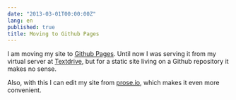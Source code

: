 ```yaml
---
date: "2013-03-01T00:00:00Z"
lang: en
published: true
title: Moving to Github Pages
---
```


I am moving my site to [Github Pages][]. Until now I was serving it
from my virtual server at [Textdrive][], but for a static site living
on a Github repository it makes no sense.

Also, with this I can edit my site from [prose.io][], which makes it
even more convenient.

[Textdrive]: http://textdrive.com/
[prose.io]: http://prose.io
[Github Pages]: http://pages.github.com/
